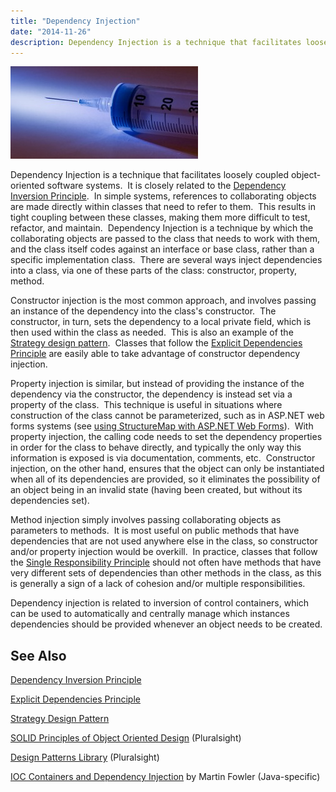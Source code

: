 ```yaml
---
title: "Dependency Injection"
date: "2014-11-26"
description: Dependency Injection is a technique that facilitates loosely coupled object-oriented software systems.
---
```


![3173827605_427626c6af](images/3173827605_427626c6af-300x148.jpg)

Dependency Injection is a technique that facilitates loosely coupled object-oriented software systems.  It is closely related to the [Dependency Inversion Principle](/dependency-inversion-principle).  In simple systems, references to collaborating objects are made directly within classes that need to refer to them.  This results in tight coupling between these classes, making them more difficult to test, refactor, and maintain.  Dependency Injection is a technique by which the collaborating objects are passed to the class that needs to work with them, and the class itself codes against an interface or base class, rather than a specific implementation class.  There are several ways inject dependencies into a class, via one of these parts of the class: constructor, property, method.

Constructor injection is the most common approach, and involves passing an instance of the dependency into the class's constructor.  The constructor, in turn, sets the dependency to a local private field, which is then used within the class as needed.  This is also an example of the [Strategy design pattern](/strategy-design-pattern).  Classes that follow the [Explicit Dependencies Principle](http://deviq.com/explicit-dependencies-principle) are easily able to take advantage of constructor dependency injection.

Property injection is similar, but instead of providing the instance of the dependency via the constructor, the dependency is instead set via a property of the class.  This technique is useful in situations where construction of the class cannot be parameterized, such as in ASP.NET web forms systems (see [using StructureMap with ASP.NET Web Forms](http://www.gbogea.com/2009/12/07/using-structuremap-with-aspnet-webforms)).  With property injection, the calling code needs to set the dependency properties in order for the class to behave directly, and typically the only way this information is exposed is via documentation, comments, etc.  Constructor injection, on the other hand, ensures that the object can only be instantiated when all of its dependencies are provided, so it eliminates the possibility of an object being in an invalid state (having been created, but without its dependencies set).

Method injection simply involves passing collaborating objects as parameters to methods.  It is most useful on public methods that have dependencies that are not used anywhere else in the class, so constructor and/or property injection would be overkill.  In practice, classes that follow the [Single Responsibility Principle](http://deviq.com/single-responsibility-principle) should not often have methods that have very different sets of dependencies than other methods in the class, as this is generally a sign of a lack of cohesion and/or multiple responsibilities.

Dependency injection is related to inversion of control containers, which can be used to automatically and centrally manage which instances dependencies should be provided whenever an object needs to be created.

## See Also

[Dependency Inversion Principle](/dependency-inversion-principle)

[Explicit Dependencies Principle](/explicit-dependencies-principle)

[Strategy Design Pattern](/strategy-design-pattern)

[SOLID Principles of Object Oriented Design](http://bit.ly/SOLID-OOP) (Pluralsight)

[Design Patterns Library](http://bit.ly/PS-design-patterns) (Pluralsight)

[IOC Containers and Dependency Injection](http://www.martinfowler.com/articles/injection.html) by Martin Fowler (Java-specific)

